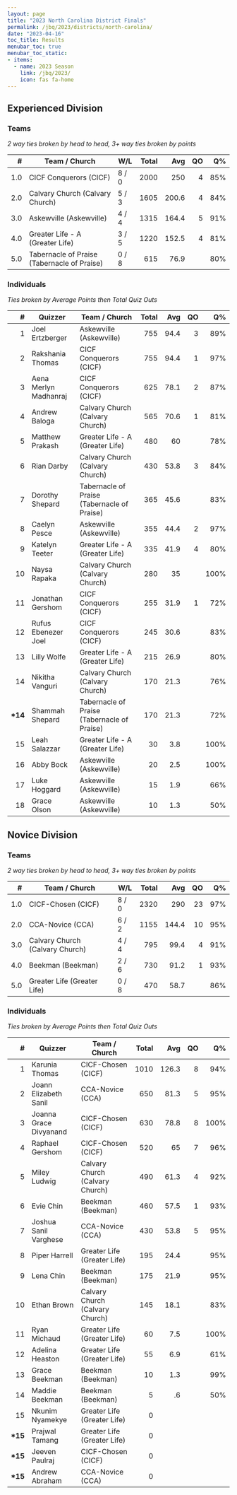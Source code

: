 ```yaml
---
layout: page
title: "2023 North Carolina District Finals"
permalink: /jbq/2023/districts/north-carolina/
date: "2023-04-16"
toc_title: Results
menubar_toc: true
menubar_toc_static:
- items:
  - name: 2023 Season
    link: /jbq/2023/
    icon: fas fa-home
---
```


## Experienced Division

### Teams

*2 way ties broken by head to head, 3+ way ties broken by points*

| #   | Team / Church                               | W/L   | Total | Avg   | QO | Q%  |
|----:|---------------------------------------------|-------|------:|------:|---:|----:|
| 1.0 | CICF Conquerors (CICF)                      | 8 / 0 | 2000  | 250   | 4  | 85% |
| 2.0 | Calvary Church (Calvary Church)             | 5 / 3 | 1605  | 200.6 | 4  | 84% |
| 3.0 | Askewville (Askewville)                     | 4 / 4 | 1315  | 164.4 | 5  | 91% |
| 4.0 | Greater Life - A (Greater Life)             | 3 / 5 | 1220  | 152.5 | 4  | 81% |
| 5.0 | Tabernacle of Praise (Tabernacle of Praise) | 0 / 8 | 615   | 76.9  |    | 80% |

### Individuals

*Ties broken by Average Points then Total Quiz Outs*

| #        | Quizzer               | Team / Church                               | Total | Avg  | QO | Q%   |
|---------:|-----------------------|---------------------------------------------|------:|-----:|---:|-----:|
| 1        | Joel Ertzberger       | Askewville (Askewville)                     | 755   | 94.4 | 3  | 89%  |
| 2        | Rakshania Thomas      | CICF Conquerors (CICF)                      | 755   | 94.4 | 1  | 97%  |
| 3        | Aena Merlyn Madhanraj | CICF Conquerors (CICF)                      | 625   | 78.1 | 2  | 87%  |
| 4        | Andrew Baloga         | Calvary Church (Calvary Church)             | 565   | 70.6 | 1  | 81%  |
| 5        | Matthew Prakash       | Greater Life - A (Greater Life)             | 480   | 60   |    | 78%  |
| 6        | Rian Darby            | Calvary Church (Calvary Church)             | 430   | 53.8 | 3  | 84%  |
| 7        | Dorothy Shepard       | Tabernacle of Praise (Tabernacle of Praise) | 365   | 45.6 |    | 83%  |
| 8        | Caelyn Pesce          | Askewville (Askewville)                     | 355   | 44.4 | 2  | 97%  |
| 9        | Katelyn Teeter        | Greater Life - A (Greater Life)             | 335   | 41.9 | 4  | 80%  |
| 10       | Naysa Rapaka          | Calvary Church (Calvary Church)             | 280   | 35   |    | 100% |
| 11       | Jonathan Gershom      | CICF Conquerors (CICF)                      | 255   | 31.9 | 1  | 72%  |
| 12       | Rufus Ebenezer Joel   | CICF Conquerors (CICF)                      | 245   | 30.6 |    | 83%  |
| 13       | Lilly Wolfe           | Greater Life - A (Greater Life)             | 215   | 26.9 |    | 80%  |
| 14       | Nikitha Vanguri       | Calvary Church (Calvary Church)             | 170   | 21.3 |    | 76%  |
| **\*14** | Shammah Shepard       | Tabernacle of Praise (Tabernacle of Praise) | 170   | 21.3 |    | 72%  |
| 15       | Leah Salazzar         | Greater Life - A (Greater Life)             | 30    | 3.8  |    | 100% |
| 16       | Abby Bock             | Askewville (Askewville)                     | 20    | 2.5  |    | 100% |
| 17       | Luke Hoggard          | Askewville (Askewville)                     | 15    | 1.9  |    | 66%  |
| 18       | Grace Olson           | Askewville (Askewville)                     | 10    | 1.3  |    | 50%  |


## Novice Division

### Teams

*2 way ties broken by head to head, 3+ way ties broken by points*

| #   | Team / Church                   | W/L   | Total | Avg   | QO | Q%  |
|----:|---------------------------------|-------|------:|------:|---:|----:|
| 1.0 | CICF-Chosen (CICF)              | 8 / 0 | 2320  | 290   | 23 | 97% |
| 2.0 | CCA-Novice (CCA)                | 6 / 2 | 1155  | 144.4 | 10 | 95% |
| 3.0 | Calvary Church (Calvary Church) | 4 / 4 | 795   | 99.4  | 4  | 91% |
| 4.0 | Beekman (Beekman)               | 2 / 6 | 730   | 91.2  | 1  | 93% |
| 5.0 | Greater Life (Greater Life)     | 0 / 8 | 470   | 58.7  |    | 86% |

### Individuals

*Ties broken by Average Points then Total Quiz Outs*

| #        | Quizzer                | Team / Church                   | Total | Avg   | QO | Q%   |
|---------:|------------------------|---------------------------------|------:|------:|---:|-----:|
| 1        | Karunia Thomas         | CICF-Chosen (CICF)              | 1010  | 126.3 | 8  | 94%  |
| 2        | Joann Elizabeth Sanil  | CCA-Novice (CCA)                | 650   | 81.3  | 5  | 95%  |
| 3        | Joanna Grace Divyanand | CICF-Chosen (CICF)              | 630   | 78.8  | 8  | 100% |
| 4        | Raphael Gershom        | CICF-Chosen (CICF)              | 520   | 65    | 7  | 96%  |
| 5        | Miley Ludwig           | Calvary Church (Calvary Church) | 490   | 61.3  | 4  | 92%  |
| 6        | Evie Chin              | Beekman (Beekman)               | 460   | 57.5  | 1  | 93%  |
| 7        | Joshua Sanil Varghese  | CCA-Novice (CCA)                | 430   | 53.8  | 5  | 95%  |
| 8        | Piper Harrell          | Greater Life (Greater Life)     | 195   | 24.4  |    | 95%  |
| 9        | Lena Chin              | Beekman (Beekman)               | 175   | 21.9  |    | 95%  |
| 10       | Ethan Brown            | Calvary Church (Calvary Church) | 145   | 18.1  |    | 83%  |
| 11       | Ryan Michaud           | Greater Life (Greater Life)     | 60    | 7.5   |    | 100% |
| 12       | Adelina Heaston        | Greater Life (Greater Life)     | 55    | 6.9   |    | 61%  |
| 13       | Grace Beekman          | Beekman (Beekman)               | 10    | 1.3   |    | 99%  |
| 14       | Maddie Beekman         | Beekman (Beekman)               | 5     | .6    |    | 50%  |
| 15       | Nkunim Nyamekye        | Greater Life (Greater Life)     | 0     |       |    |      |
| **\*15** | Prajwal Tamang         | Greater Life (Greater Life)     | 0     |       |    |      |
| **\*15** | Jeeven Paulraj         | CICF-Chosen (CICF)              | 0     |       |    |      |
| **\*15** | Andrew Abraham         | CCA-Novice (CCA)                | 0     |       |    |      |
